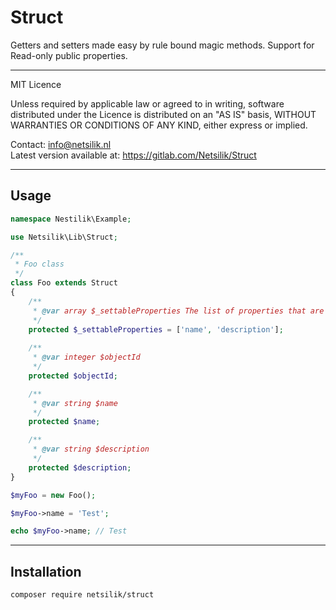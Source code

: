 Struct
======

Getters and setters made easy by rule bound magic methods. Support for Read-only public properties.

---

MIT Licence

Unless required by applicable law or agreed to in writing, software
distributed under the Licence is distributed on an "AS IS" basis,
WITHOUT WARRANTIES OR CONDITIONS OF ANY KIND, either express or implied.

Contact: info@netsilik.nl  
Latest version available at: https://gitlab.com/Netsilik/Struct

---

Usage
-----

```php
namespace Nestilik\Example;

use Netsilik\Lib\Struct;

/**
 * Foo class
 */
class Foo extends Struct
{
	/**
	 * @var array $_settableProperties The list of properties that are settable
	 */
	protected $_settableProperties = ['name', 'description'];
	
	/**
	 * @var integer $objectId
	 */
	protected $objectId;

	/**
	 * @var string $name
	 */
	protected $name;

	/**
	 * @var string $description
	 */
	protected $description;
}

$myFoo = new Foo();

$myFoo->name = 'Test';

echo $myFoo->name; // Test

```

---

Installation
------------

```
composer require netsilik/struct
```